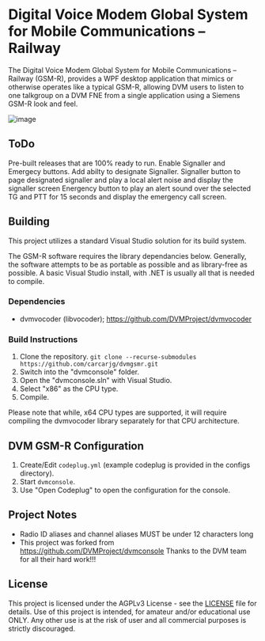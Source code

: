 # Digital Voice Modem Global System for Mobile Communications – Railway

The Digital Voice Modem Global System for Mobile Communications – Railway (GSM-R), provides a WPF desktop application that mimics or otherwise operates like a typical GSM-R, allowing
DVM users to listen to one talkgroup on a DVM FNE from a single application using a Siemens GSM-R look and feel.


![image](https://github.com/user-attachments/assets/062c367a-cbfa-4fa7-a06f-4adf3abddf2c)


## ToDo

Pre-built releases that are 100% ready to run.
Enable Signaller and Emergecy buttons.
Add abilty to designate Signaller.
Signaller button to page designated signaller and play a local alert noise and display the signaller screen
Energency button to play an alert sound over the selected TG and PTT for 15 seconds and display the emergency call screen.

## Building

This project utilizes a standard Visual Studio solution for its build system.

The GSM-R software requires the library dependancies below. Generally, the software attempts to be as portable as possible and as library-free as possible. A basic Visual Studio install, with .NET is usually all that is needed to compile.

### Dependencies

- dvmvocoder (libvocoder); https://github.com/DVMProject/dvmvocoder

### Build Instructions

1. Clone the repository. `git clone --recurse-submodules https://github.com/carcarjg/dvmgsmr.git`
2. Switch into the "dvmconsole" folder.
3. Open the "dvmconsole.sln" with Visual Studio.
4. Select "x86" as the CPU type.
5. Compile.

Please note that while, x64 CPU types are supported, it will require compiling the dvmvocoder library separately for that CPU architecture.

## DVM GSM-R Configuration

1. Create/Edit `codeplug.yml` (example codeplug is provided in the configs directory).
2. Start `dvmconsole`.
3. Use "Open Codeplug" to open the configuration for the console.

## Project Notes

- Radio ID aliases and channel aliases MUST be under 12 characters long
- This project was forked from https://github.com/DVMProject/dvmconsole Thanks to the DVM team for all their hard work!!!

## License

This project is licensed under the AGPLv3 License - see the [LICENSE](LICENSE) file for details. Use of this project is intended, for amateur and/or educational use ONLY. Any other use is at the risk of user and all commercial purposes is strictly discouraged.

